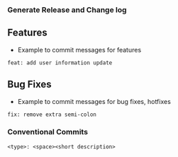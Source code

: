 ### Generate Release and Change log

## Features
- Example to commit messages for features
```
feat: add user information update
```

## Bug Fixes
- Example to commit messages for bug fixes, hotfixes
```
fix: remove extra semi-colon
```

### Conventional Commits
```
<type>: <space><short description>
```